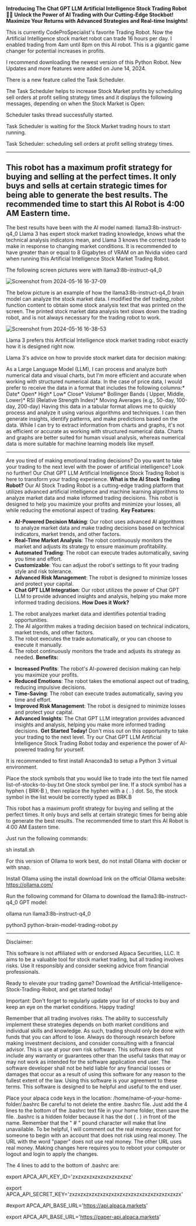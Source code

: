   **Introducing The Chat GPT LLM Artificial Intelligence Stock Trading Robot 🤖💼**
**Unlock the Power of AI Trading with Our Cutting-Edge Stockbot!**
**Maximize Your Returns with Advanced Strategies and Real-time Insights!**

This is currently CodeProSpecialist's favorite Trading Robot. 
Now the Artificial Intelligence stock market robot can trade 16 hours per day. I enabled trading from 4am until 8pm on this AI robot. This is a gigantic game changer for potential increases 
in profits. 

I recommend downloading the newest version of this Python Robot. 
New Updates and more features were added on June 14, 2024. 

There is a new feature called the Task Scheduler. 

The Task Scheduler helps to increase Stock Market profits by 
scheduling sell orders at profit selling strategy times and it displays the following 
messages, depending on when the Stock Market is Open: 

Scheduler tasks thread successfully started. 

Task Scheduler is waiting for the Stock Market trading hours to start running.

Task Scheduler: scheduling sell orders at profit selling strategy times. 

------------------------------------
This robot has a maximum profit strategy for buying and selling 
at the perfect times. It only buys and sells at certain strategic times 
for being able to generate the best 
results. 
The recommended time to start this 
AI Robot is 4:00 AM Eastern time. 
------------------------------------

The best results have been with the AI model named: 
  llama3:8b-instruct-q4_0
Llama 3 has expert stock market trading knowledge, knows what the technical analysis indicators mean, 
and Llama 3 knows the correct trade to make in response 
to changing market conditions. 
It is recommended to have greater than or equal to 8 Gigabytes of VRAM on an Nvidia video card 
when running this Artificial Intelligence Stock Market Trading Robot. 

The following screen pictures were with llama3:8b-instruct-q4_0

![Screenshot from 2024-05-16 16-37-09](https://github.com/CodeProSpecialist/Chat-GPT-LLM-Artificial-Intelligence-Stock-Trading-Robot-for-Alpaca/assets/111866070/aaf91c92-8588-4588-956a-abcf259ce3f6)

The below picture is an example of how the llama3:8b-instruct-q4_0 
brain model can analyze the stock market data.
I modified the def trading_robot 
function content to obtain some stock analysis text that was printed on 
the screen. The printed stock market data analysis text slows down the trading robot, and is not always necessary for the trading robot to work. 

![Screenshot from 2024-05-16 16-38-53](https://github.com/CodeProSpecialist/Chat-GPT-LLM-Artificial-Intelligence-Stock-Trading-Robot-for-Alpaca/assets/111866070/ed2c760b-e27f-4e64-91e5-8d34fee7d3dd)


Llama 3 prefers this Artificial Intelligence stock market trading robot exactly how it is designed right now. 

Llama 3's advice on how to provide stock market data for decision making: 

As a Large Language Model (LLM), I can process and analyze both numerical data and visual charts, but I'm more efficient and accurate when working with structured numerical data. In the case of price data, I would prefer to receive the data in a format that includes the following columns:* Date* Open* High* Low* Close* Volume* Bollinger Bands ( Upper, Middle, Lower)* RSI (Relative Strength Index)* Moving Averages (e.g., 50-day, 100-day, 200-day) Having this data in a tabular format allows me to quickly process and analyze it using various algorithms and techniques. I can then generate insights, identify patterns, and make predictions based on the data. While I can try to extract information from charts and graphs, it's not as efficient or accurate as working with structured numerical data. Charts and graphs are better suited for human visual analysis, whereas numerical data is more suitable for machine learning models like myself.

----------------------------------------------------

Are you tired of making emotional trading decisions? Do you want to take your trading to the next level with the power of artificial intelligence? Look no further! Our Chat GPT LLM Artificial Intelligence Stock Trading Robot is here to transform your trading experience.
**What is the AI Stock Trading Robot?**
Our AI Stock Trading Robot is a cutting-edge trading platform that utilizes advanced artificial intelligence and machine learning algorithms to analyze market data and make informed trading decisions. This robot is designed to help you maximize your profits and minimize your losses, all while reducing the emotional aspect of trading.
**Key Features:**
* **AI-Powered Decision Making**: Our robot uses advanced AI algorithms to analyze market data and make trading decisions based on technical indicators, market trends, and other factors.
* **Real-Time Market Analysis**: The robot continuously monitors the market and adjusts its strategy to ensure maximum profitability.
* **Automated Trading**: The robot can execute trades automatically, saving you time and effort.
* **Customizable**: You can adjust the robot's settings to fit your trading style and risk tolerance.
* **Advanced Risk Management**: The robot is designed to minimize losses and protect your capital.
* **Chat GPT LLM Integration**: Our robot utilizes the power of Chat GPT LLM to provide advanced insights and analysis, helping you make more informed trading decisions.
**How Does it Work?**
1. The robot analyzes market data and identifies potential trading opportunities.
2. The AI algorithm makes a trading decision based on technical indicators, market trends, and other factors.
3. The robot executes the trade automatically, or you can choose to execute it manually.
4. The robot continuously monitors the trade and adjusts its strategy as needed.
**Benefits:**
* **Increased Profits**: The robot's AI-powered decision making can help you maximize your profits.
* **Reduced Emotions**: The robot takes the emotional aspect out of trading, reducing impulsive decisions.
* **Time-Saving**: The robot can execute trades automatically, saving you time and effort.
* **Improved Risk Management**: The robot is designed to minimize losses and protect your capital.
* **Advanced Insights**: The Chat GPT LLM integration provides advanced insights and analysis, helping you make more informed trading decisions.
**Get Started Today!**
Don't miss out on this opportunity to take your trading to the next level. Try our Chat GPT LLM Artificial Intelligence Stock Trading Robot today and experience the power of AI-powered trading for yourself.

It is recommended to first install Anaconda3 to setup a Python 3 virtual environment. 

Place the stock symbols that you would like to trade into the 
text file named list-of-stocks-to-buy.txt 
One stock symbol per line. 
If a stock symbol has a hyphen ( BRK-B ), then 
replace the hyphen with a ( . ) dot. 
So, the stock symbol in the list would be 
correctly typed as BRK.B

This robot has a maximum profit strategy for buying and selling 
at the perfect times. It only buys and sells at certain strategic times 
for being able to generate the best 
results. 
The recommended time to start this 
AI Robot is 4:00 AM Eastern time. 

Just run the following commands: 

sh install.sh

For this version of Ollama to work best, 
do not install Ollama with docker or with snap. 

Install Ollama using the install download link on 
the official Ollama website:     https://ollama.com/

Run the following command for Ollama to download the llama3:8b-instruct-q4_0 GPT model: 

ollama run llama3:8b-instruct-q4_0

python3 python-brain-model-trading-robot.py

----------------------------------------------------

Disclaimer:

This software is not affiliated with or endorsed Alpaca Securities, LLC. It aims to be a valuable tool for stock market trading, but all trading involves risks. Use it responsibly and consider seeking advice from financial professionals.

Ready to elevate your trading game? Download the Artificial-Intelligence-Stock-Trading-Robot, and get started today!

Important: Don't forget to regularly update your list of stocks to buy and keep an eye on the market conditions. Happy trading!

Remember that all trading involves risks. The ability to successfully implement these strategies depends on both market conditions and individual skills and knowledge. As such, trading should only be done with funds that you can afford to lose. Always do thorough research before making investment decisions, and consider consulting with a financial advisor. This is use at your own risk software. This software does not include any warranty or guarantees other than the useful tasks that may or may not work as intended for the software application end user. The software developer shall not be held liable for any financial losses or damages that occur as a result of using this software for any reason to the fullest extent of the law. Using this software is your agreement to these terms. This software is designed to be helpful and useful to the end user.

Place your alpaca code keys in the location: /home/name-of-your-home-folder/.bashrc Be careful to not delete the entire .bashrc file. Just add the 4 lines to the bottom of the .bashrc text file in your home folder, then save the file. .bashrc is a hidden folder because it has the dot ( . ) in front of the name. Remember that the " # " pound character will make that line unavailable. To be helpful, I will comment out the real money account for someone to begin with an account that does not risk using real money. The URL with the word "paper" does not use real money. The other URL uses real money. Making changes here requires you to reboot your computer or logout and login to apply the changes.

The 4 lines to add to the bottom of .bashrc are:

export APCA_API_KEY_ID='zxzxzxzxzxzxzxzxzxzxz'

export APCA_API_SECRET_KEY='zxzxzxzxzxzxzxzxzxzxzxzxzxzxzxzxzxzxzxzx'

#export APCA_API_BASE_URL='https://api.alpaca.markets'

export APCA_API_BASE_URL='https://paper-api.alpaca.markets'
